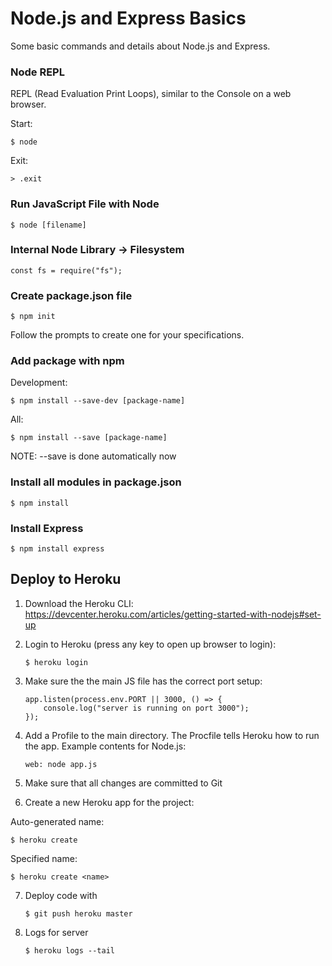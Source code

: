 # Node.js and Express Basics

Some basic commands and details about Node.js and Express.

### Node REPL

REPL (Read Evaluation Print Loops), similar to the Console on a web browser.

Start:

    $ node

Exit:

    > .exit

### Run JavaScript File with Node

    $ node [filename]

### Internal Node Library -> Filesystem

    const fs = require("fs");

### Create package.json file

    $ npm init

Follow the prompts to create one for your specifications.

### Add package with npm

Development:

    $ npm install --save-dev [package-name]

All:

    $ npm install --save [package-name]

NOTE: --save is done automatically now

### Install all modules in package.json

    $ npm install

### Install Express

    $ npm install express

## Deploy to Heroku

1.  Download the Heroku CLI: https://devcenter.heroku.com/articles/getting-started-with-nodejs#set-up

2.  Login to Heroku (press any key to open up browser to login):

        $ heroku login

3.  Make sure the the main JS file has the correct port setup:

        app.listen(process.env.PORT || 3000, () => {
            console.log("server is running on port 3000");
        });

4.  Add a Profile to the main directory. The Procfile tells Heroku how to run the app. Example contents for Node.js:

        web: node app.js

5.  Make sure that all changes are committed to Git

6.  Create a new Heroku app for the project:

Auto-generated name:

    $ heroku create

Specified name:

    $ heroku create <name>

7.  Deploy code with

        $ git push heroku master

8.  Logs for server

        $ heroku logs --tail
